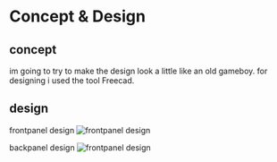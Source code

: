 # Concept & Design

## concept
im going to try to make the design look a little like an old gameboy. for designing i used the tool Freecad.

## design

frontpanel design
![frontpanel design](teemiixuujuu34\docs\uxd\designfrontpicture.png)

backpanel design
![frontpanel design](teemiixuujuu34\docs\uxd\designbackpicture.png)
